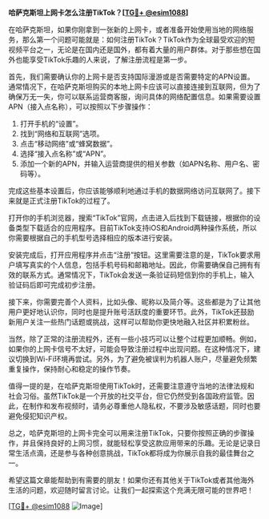 **哈萨克斯坦上网卡怎么注册TikTok？[[TG💪+ @esim1088](https://t.me/s/esim1088)]**

在哈萨克斯坦，如果你刚拿到一张新的上网卡，或者准备开始使用当地的网络服务，那么第一个问题可能就是：如何注册TikTok？TikTok作为全球最受欢迎的短视频平台之一，无论是在国内还是国外，都有着大量的用户群体。对于那些想在国外也能享受TikTok乐趣的人来说，了解注册流程是第一步。

首先，我们需要确认你的上网卡是否支持国际漫游或是否需要特定的APN设置。通常情况下，在哈萨克斯坦购买的本地上网卡应该可以直接连接到互联网，但为了确保万无一失，你可以联系运营商客服，询问具体的网络配置信息。如果需要设置APN（接入点名称），可以按照以下步骤操作：

1. 打开手机的“设置”。
2. 找到“网络和互联网”选项。
3. 点击“移动网络”或“蜂窝数据”。
4. 选择“接入点名称”或“APN”。
5. 添加一个新的APN，并输入运营商提供的相关参数（如APN名称、用户名、密码等）。

完成这些基本设置后，你应该能够顺利地通过手机的数据网络访问互联网了。接下来就是正式注册TikTok的过程了。

打开你的手机浏览器，搜索“TikTok”官网，点击进入后找到下载链接，根据你的设备类型下载适合的应用程序。目前TikTok支持iOS和Android两种操作系统，所以你需要根据自己的手机型号选择相应的版本进行安装。

安装完成后，打开应用程序并点击“注册”按钮。这里需要注意的是，TikTok要求用户填写真实的个人信息，包括手机号码和邮箱地址。因此，你需要确保自己拥有有效的联系方式。通常情况下，TikTok会发送一条验证码短信到你的手机上，输入验证码后即可完成初步注册。

接下来，你需要完善个人资料，比如头像、昵称以及简介等。这些都是为了让其他用户更好地认识你，同时也是提升账号活跃度的重要环节。此外，TikTok还鼓励新用户关注一些热门话题或挑战，这样可以帮助你更快地融入社区并积累粉丝。

当然，除了正常的注册流程外，还有一些小技巧可以让整个过程更加顺畅。例如，如果你的上网卡信号不太好，可能会导致注册过程中出现问题。在这种情况下，建议切换到Wi-Fi环境再尝试。另外，为了避免被误判为机器人账户，尽量避免频繁重复操作，保持耐心和稳定的操作节奏。

值得一提的是，在哈萨克斯坦使用TikTok时，还需要注意遵守当地的法律法规和社会习俗。虽然TikTok是一个开放的社交平台，但它仍然受到各国政府监管。因此，在制作和发布视频时，请务必尊重他人隐私权，不要涉及敏感话题，同时也要避免侵犯知识产权。

总之，哈萨克斯坦的上网卡完全可以用来注册TikTok，只要你按照正确的步骤操作，并且保持良好的上网习惯，就能轻松享受这款应用带来的乐趣。无论是记录日常生活点滴，还是参与各种创意挑战，TikTok都将成为你展示自我的最佳舞台之一。

希望这篇文章能帮助到有需要的朋友！如果你还有其他关于TikTok或者其他海外生活的问题，欢迎随时留言讨论。让我们一起探索这个充满无限可能的世界吧！

[[TG💪+ @esim1088](https://t.me/s/esim1088) ![Image](https://i.postimg.cc/4NQfJmqS/Snipaste-2025-05-13-00-14-12.png)]